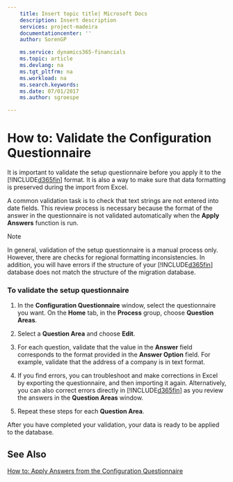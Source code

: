 ```yaml
---
    title: Insert topic title| Microsoft Docs
    description: Insert description
    services: project-madeira
    documentationcenter: ''
    author: SorenGP

    ms.service: dynamics365-financials
    ms.topic: article
    ms.devlang: na
    ms.tgt_pltfrm: na
    ms.workload: na
    ms.search.keywords:
    ms.date: 07/01/2017
    ms.author: sgroespe

---
```

# How to: Validate the Configuration Questionnaire
It is important to validate the setup questionnaire before you apply it to the [!INCLUDE[d365fin](includes/d365fin_md.md)] format. It is also a way to make sure that data formatting is preserved during the import from Excel.  
  
 A common validation task is to check that text strings are not entered into date fields. This review process is necessary because the format of the answer in the questionnaire is not validated automatically when the **Apply Answers** function is run.  
  
> [!NOTE]  
>  In general, validation of the setup questionnaire is a manual process only. However, there are checks for regional formatting inconsistencies. In addition, you will have errors if the structure of your [!INCLUDE[d365fin](includes/d365fin_md.md)] database does not match the structure of the migration database.  
  
### To validate the setup questionnaire  
  
1.  In the **Configuration Questionnaire** window, select the questionnaire you want. On the **Home** tab, in the **Process** group, choose **Question Areas**.  
  
2.  Select a **Question Area** and choose **Edit**.  
  
3.  For each question, validate that the value in the **Answer** field corresponds to the format provided in the **Answer Option** field. For example, validate that the address of a company is in text format.  
  
4.  If you find errors, you can troubleshoot and make corrections in Excel by exporting the questionnaire, and then importing it again. Alternatively, you can also correct errors directly in [!INCLUDE[d365fin](includes/d365fin_md.md)] as you review the answers in the **Question Areas** window.  
  
5.  Repeat these steps for each **Question Area**.  
  
 After you have completed your validation, your data is ready to be applied to the database.  
  
## See Also  
 [How to: Apply Answers from the Configuration Questionnaire](../how-to-apply-answers-from-the-configuration-questionnaire.md)